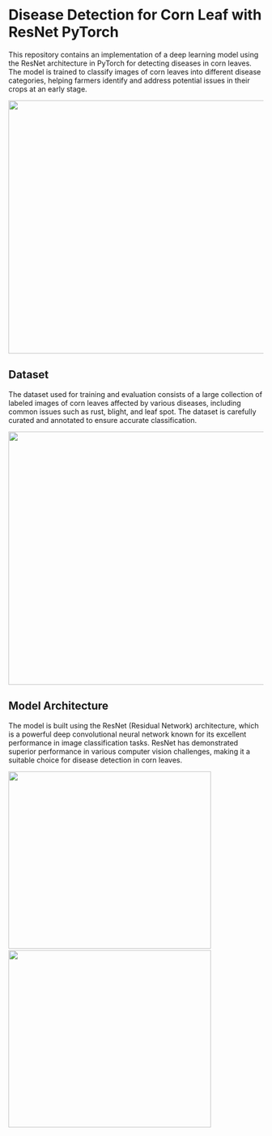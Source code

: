 Disease Detection for Corn Leaf with ResNet PyTorch 
===================================================   
This repository contains an implementation of a deep learning model using the ResNet architecture in PyTorch for detecting diseases in corn leaves. The model is trained to classify images of corn leaves into different disease categories, helping farmers identify and address potential issues in their crops at an early stage.

<img src="https://github.com/PurnaChandar26/Disease_detection_For_CORN_leaf_with_Resnet_Pytorch/assets/97793147/6cb3a623-c01f-43b2-9b22-5e3d86a63de7" width="900" height="500">
 

Dataset
-------
The dataset used for training and evaluation consists of a large collection of labeled images of corn leaves affected by various diseases, including common issues such as rust, blight, and leaf spot. The dataset is carefully curated and annotated to ensure accurate classification.

<img src="https://github.com/PurnaChandar26/Disease_detection_For_CORN_leaf_with_Resnet_Pytorch/assets/97793147/4acaee3f-83f5-4295-9129-bd06d8d042eb" width="900" height="500">

Model Architecture
------------------
The model is built using the ResNet (Residual Network) architecture, which is a powerful deep convolutional neural network known for its excellent performance in image classification tasks. ResNet has demonstrated superior performance in various computer vision challenges, making it a suitable choice for disease detection in corn leaves.

<img src="https://github.com/PurnaChandar26/Disease_detection_For_CORN_leaf_with_Resnet_Pytorch/assets/97793147/0d3aba4a-512b-41d8-9b06-6a74d4731d1d" width="400" height="350">
 ‎ ‎ ‎   <img src="https://github.com/PurnaChandar26/Disease_detection_For_CORN_leaf_with_Resnet_Pytorch/assets/97793147/1b05037e-5c93-4b6d-8b72-8e9be3d39c45" width="400" height="350">


